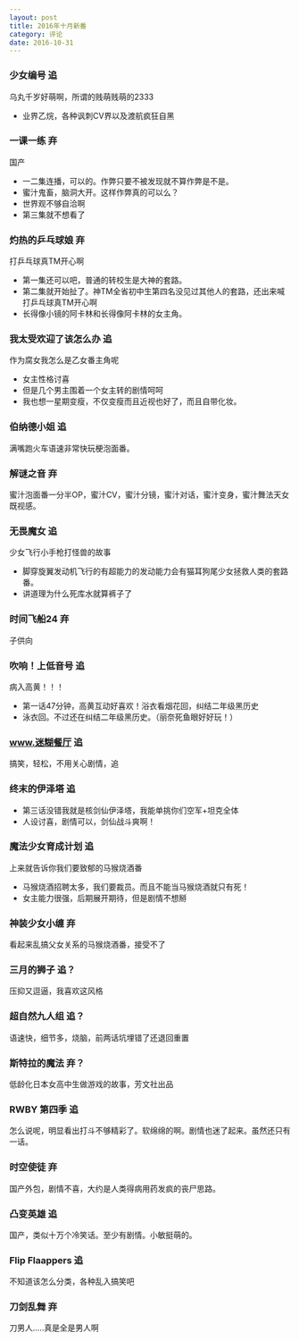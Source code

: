 ```yaml
---
layout: post
title: 2016年十月新番
category: 评论
date: 2016-10-31
---
```


### 少女编号 追
乌丸千岁好萌啊，所谓的贱萌贱萌的2333
* 业界乙烷，各种讽刺CV界以及渡航疯狂自黑

### 一课一练 弃
国产
* 一二集连播，可以的。作弊只要不被发现就不算作弊是不是。
* 蜜汁鬼畜，脑洞大开。这样作弊真的可以么？
* 世界观不够自洽啊
* 第三集就不想看了

### 灼热的乒乓球娘 弃
打乒乓球真TM开心啊
* 第一集还可以吧，普通的转校生是大神的套路。
* 第二集就开始扯了。神TM全省初中生第四名没见过其他人的套路，还出来喊打乒乓球真TM开心啊
* 长得像小镜的阿卡林和长得像阿卡林的女主角。

### 我太受欢迎了该怎么办 追
作为腐女我怎么是乙女番主角呢
* 女主性格讨喜
* 但是几个男主围着一个女主转的剧情呵呵
* 我也想一星期变瘦，不仅变瘦而且近视也好了，而且自带化妆。

### 伯纳德小姐 追
满嘴跑火车语速非常快玩梗泡面番。

### 解谜之音 弃
蜜汁泡面番一分半OP，蜜汁CV，蜜汁分镜，蜜汁对话，蜜汁变身，蜜汁舞法天女既视感。

### 无畏魔女 追
少女飞行小手枪打怪兽的故事
* 脚穿旋翼发动机飞行的有超能力的发动能力会有猫耳狗尾少女拯救人类的套路番。
* 讲道理为什么死库水就算裤子了

### 时间飞船24 弃
子供向

### 吹响！上低音号 追
病入高黄！！！
* 第一话47分钟，高黄互动好喜欢！浴衣看烟花回，纠结二年级黑历史
* 泳衣回。不过还在纠结二年级黑历史。（丽奈死鱼眼好好玩！）

### www.迷糊餐厅 追
搞笑，轻松，不用关心剧情，追

### 终末的伊泽塔 追
* 第三话没错我就是核剑仙伊泽塔，我能单挑你们空军+坦克全体
* 人设讨喜，剧情可以，剑仙战斗爽啊！

### 魔法少女育成计划 追
上来就告诉你我们要致郁的马猴烧酒番
* 马猴烧酒招聘太多，我们要裁员。而且不能当马猴烧酒就只有死！
* 女主能力很强，后期展开期待，但是剧情不想掰

### 神装少女小缠 弃
看起来乱搞父女关系的马猴烧酒番，接受不了

### 三月的狮子 追？
压抑又逗逼，我喜欢这风格

### 超自然九人组 追？
语速快，细节多，烧脑，前两话坑埋错了还退回重置

### 斯特拉的魔法 弃？
低龄化日本女高中生做游戏的故事，芳文社出品

### RWBY 第四季 追
怎么说呢，明显看出打斗不够精彩了。软绵绵的啊。剧情也迷了起来。虽然还只有一话。

### 时空使徒 弃
国产外包，剧情不喜，大约是人类得病用药发疯的丧尸思路。

### 凸变英雄 追
国产，类似十万个冷笑话。至少有剧情。小敏挺萌的。

### Flip Flaappers 追
不知道该怎么分类，各种乱入搞笑吧

### 刀剑乱舞 弃
刀男人.....真是全是男人啊
